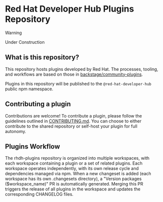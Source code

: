 # Red Hat Developer Hub Plugins Repository

> [!WARNING]
> Under Construction

## What is this repository?

This repository hosts plugins developed by Red Hat. The processes, tooling, and workflows are based on those in [backstage/community-plugins](https://github.com/backstage/community-plugins).

Plugins in this repository will be published to the `@red-hat-developer-hub` public npm namespace.

## Contributing a plugin

Contributions are welcome! To contribute a plugin, please follow the guidelines outlined in [CONTRIBUTING.md](https://github.com/redhat-developer/rhdh-plugins/blob/main/CONTRIBUTING.md). You can choose to either contribute to the shared repository or self-host your plugin for full autonomy.

## Plugins Workflow

The rhdh-plugins repository is organized into multiple workspaces, with each workspace containing a plugin or a set of related plugins. Each workspace operates independently, with its own release cycle and dependencies managed via npm. When a new changeset is added (each workspace has its own .changesets directory), a "Version packages ($workspace_name)" PR is automatically generated. Merging this PR triggers the release of all plugins in the workspace and updates the corresponding CHANGELOG files.
